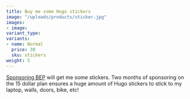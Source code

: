 ```yaml
---
title: Buy me some Hugo stickers
image: "/uploads/products/sticker.jpg"
images:
- image:
variant_type:
variants:
- name: Normal
  price: 30
  sku: stickers
weight: 5
---
```


[Sponsoring BEP](https://github.com/sponsors/bep) will get me some stickers. Two months of sponsoring on the 15 dollar plan ensures a huge amount of Hugo stickers to stick to my laptop, walls, doors, bike, etc!